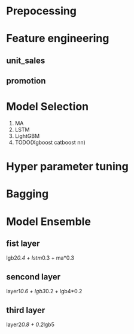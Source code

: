# Prepocessing

# Feature engineering
## unit_sales

## promotion

# Model Selection
1. MA
2. LSTM
3. LightGBM
4. TODO(Xgboost catboost nn)

# Hyper parameter tuning

# Bagging

# Model Ensemble
## fist layer
lgb2*0.4 + lstm*0.3 + ma*0.3
## sencond layer
layer1*0.6 + lgb3*0.2 + lgb4*0.2 
## third layer
layer2*0.8 + 0.2*lgb5 
